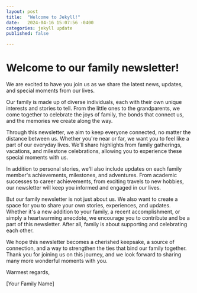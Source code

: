 ```yaml
---
layout: post
title:  "Welcome to Jekyll!"
date:   2024-04-16 15:07:56 -0400
categories: jekyll update
published: false

---
```


# Welcome to our family newsletter! 

We are excited to have you join us as we share the latest news, updates, and special moments from our lives. 

Our family is made up of diverse individuals, each with their own unique interests and stories to tell. From the little ones to the grandparents, we come together to celebrate the joys of family, the bonds that connect us, and the memories we create along the way.

Through this newsletter, we aim to keep everyone connected, no matter the distance between us. Whether you're near or far, we want you to feel like a part of our everyday lives. We'll share highlights from family gatherings, vacations, and milestone celebrations, allowing you to experience these special moments with us.

In addition to personal stories, we'll also include updates on each family member's achievements, milestones, and adventures. From academic successes to career achievements, from exciting travels to new hobbies, our newsletter will keep you informed and engaged in our lives.

But our family newsletter is not just about us. We also want to create a space for you to share your own stories, experiences, and updates. Whether it's a new addition to your family, a recent accomplishment, or simply a heartwarming anecdote, we encourage you to contribute and be a part of this newsletter. After all, family is about supporting and celebrating each other.

We hope this newsletter becomes a cherished keepsake, a source of connection, and a way to strengthen the ties that bind our family together. Thank you for joining us on this journey, and we look forward to sharing many more wonderful moments with you.

Warmest regards,

\[Your Family Name\]


